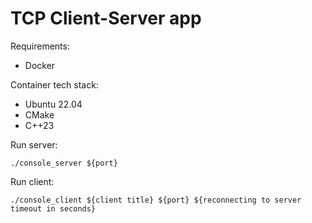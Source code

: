 # TCP Client-Server app

Requirements:
- Docker

Container tech stack:
- Ubuntu 22.04
- CMake
- C++23

Run server:

```
./console_server ${port}
```

Run client:

```
./console_client ${client title} ${port} ${reconnecting to server timeout in seconds}
```
